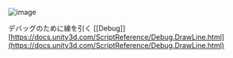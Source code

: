 
![image](https://gyazo.com/c3324c1807d79e370ba6bf1030d72c0a/thumb/1000)

デバッグのために線を引く [[Debug]]
[https://docs.unity3d.com/ScriptReference/Debug.DrawLine.html](https://docs.unity3d.com/ScriptReference/Debug.DrawLine.html)
